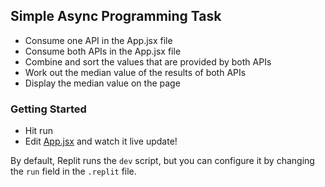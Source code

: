 ## Simple Async Programming Task
- Consume one API in the App.jsx file
- Consume both APIs in the App.jsx file
- Combine and sort the values that are provided by both APIs
- Work out the median value of the results of both APIs
- Display the median value on the page


### Getting Started
- Hit run
- Edit [App.jsx](#src/App.jsx) and watch it live update!

By default, Replit runs the `dev` script, but you can configure it by changing the `run` field in the `.replit` file.